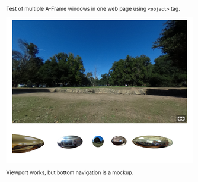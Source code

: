 Test of multiple A-Frame windows in one web page using `<object>` tag.

![](img/screenshot.png)

Viewport works, but bottom navigation is a mockup.